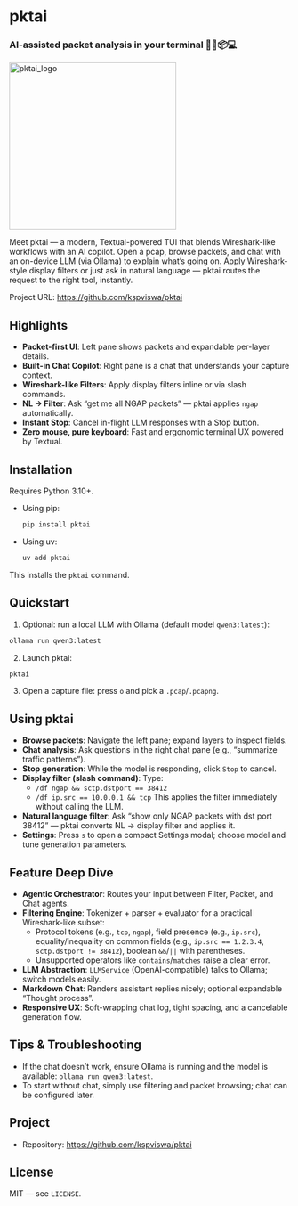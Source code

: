 # pktai

### AI-assisted packet analysis in your terminal 🚀🤖📦💻

<img width="300" height="300" alt="pktai_logo" src="https://github.com/user-attachments/assets/6c81e7e1-6ae2-4335-b354-fb92cebd91d2" />

Meet pktai — a modern, Textual-powered TUI that blends Wireshark-like workflows with an AI copilot. Open a pcap, browse packets, and chat with an on-device LLM (via Ollama) to explain what’s going on. Apply Wireshark-style display filters or just ask in natural language — pktai routes the request to the right tool, instantly.

Project URL: https://github.com/kspviswa/pktai

## Highlights

- **Packet-first UI**: Left pane shows packets and expandable per-layer details.
- **Built-in Chat Copilot**: Right pane is a chat that understands your capture context.
- **Wireshark-like Filters**: Apply display filters inline or via slash commands.
- **NL → Filter**: Ask “get me all NGAP packets” — pktai applies `ngap` automatically.
- **Instant Stop**: Cancel in-flight LLM responses with a Stop button.
- **Zero mouse, pure keyboard**: Fast and ergonomic terminal UX powered by Textual.

## Installation

Requires Python 3.10+.

- Using pip:
  ```bash
  pip install pktai
  ```
- Using uv:
  ```bash
  uv add pktai
  ```

This installs the `pktai` command.

## Quickstart

1) Optional: run a local LLM with Ollama (default model `qwen3:latest`):
```bash
ollama run qwen3:latest
```

2) Launch pktai:
```bash
pktai
```

3) Open a capture file: press `o` and pick a `.pcap`/`.pcapng`.

## Using pktai

- **Browse packets**: Navigate the left pane; expand layers to inspect fields.
- **Chat analysis**: Ask questions in the right chat pane (e.g., “summarize traffic patterns”).
- **Stop generation**: While the model is responding, click `Stop` to cancel.
- **Display filter (slash command)**: Type:
  - `/df ngap && sctp.dstport == 38412`
  - `/df ip.src == 10.0.0.1 && tcp`
  This applies the filter immediately without calling the LLM.
- **Natural language filter**: Ask “show only NGAP packets with dst port 38412” — pktai converts NL → display filter and applies it.
- **Settings**: Press `s` to open a compact Settings modal; choose model and tune generation parameters.

## Feature Deep Dive

- **Agentic Orchestrator**: Routes your input between Filter, Packet, and Chat agents.
- **Filtering Engine**: Tokenizer + parser + evaluator for a practical Wireshark-like subset:
  - Protocol tokens (e.g., `tcp`, `ngap`), field presence (e.g., `ip.src`), equality/inequality on common fields (e.g., `ip.src == 1.2.3.4`, `sctp.dstport != 38412`), boolean `&&`/`||` with parentheses.
  - Unsupported operators like `contains`/`matches` raise a clear error.
- **LLM Abstraction**: `LLMService` (OpenAI-compatible) talks to Ollama; switch models easily.
- **Markdown Chat**: Renders assistant replies nicely; optional expandable “Thought process”.
- **Responsive UX**: Soft-wrapping chat log, tight spacing, and a cancelable generation flow.

## Tips & Troubleshooting

- If the chat doesn’t work, ensure Ollama is running and the model is available: `ollama run qwen3:latest`.
- To start without chat, simply use filtering and packet browsing; chat can be configured later.

## Project

- Repository: https://github.com/kspviswa/pktai

## License

MIT — see `LICENSE`.
